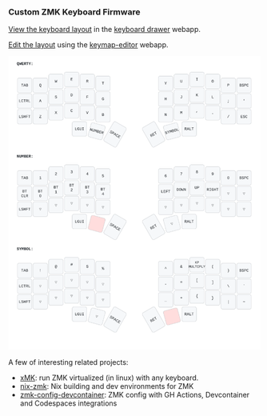 ### Custom ZMK Keyboard Firmware

[View the keyboard layout](https://keymap-drawer.streamlit.app/?zmk_url=https%3A%2F%2Fgithub.com%2Fjeffwilde%2Fzmk-config%2Fblob%2Fmain%2Fconfig%2Fcorneish_zen.keymap) in the [keyboard drawer](https://github.com/caksoylar/keymap-drawer) webapp.

[Edit the layout](https://nickcoutsos.github.io/keymap-editor/) using the [keymap-editor](https://github.com/nickcoutsos/keymap-editor) webapp.

![layout preview](preview.svg "layout preview")


A few of interesting related projects:
- [xMK](https://github.com/manna-harbour/xmk): run ZMK virtualized (in linux) with any keyboard.
- [nix-zmk](https://github.com/eraserhd/nix-zmk): Nix building and dev environments for ZMK
- [zmk-config-devcontainer](https://github.com/beta-tank/zmk-config-devcontainer): ZMK config with GH Actions, Devcontainer and Codespaces integrations
